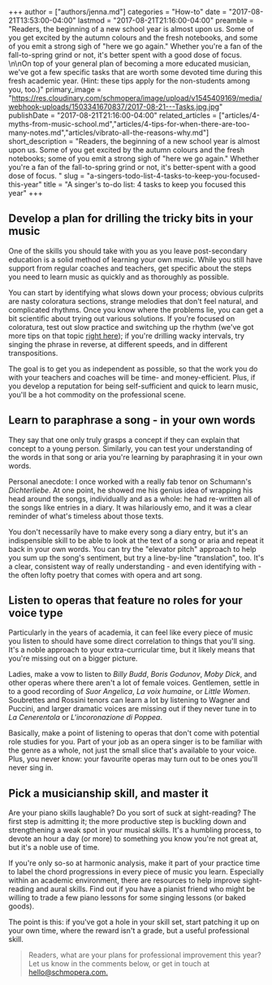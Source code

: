 +++
author = ["authors/jenna.md"]
categories = "How-to"
date = "2017-08-21T13:53:00-04:00"
lastmod = "2017-08-21T21:16:00-04:00"
preamble = "Readers, the beginning of a new school year is almost upon us. Some of you get excited by the autumn colours and the fresh notebooks, and some of you emit a strong sigh of \"here we go again.\" Whether you're a fan of the fall-to-spring grind or not, it's better spent with a good dose of focus. \n\nOn top of your general plan of becoming a more educated musician, we've got a few specific tasks that are worth some devoted time during this fresh academic year. (Hint: these tips apply for the non-students among you, too.)"
primary_image = "https://res.cloudinary.com/schmopera/image/upload/v1545409169/media/webhook-uploads/1503341670837/2017-08-21---Tasks.jpg.jpg"
publishDate = "2017-08-21T21:16:00-04:00"
related_articles = ["articles/4-myths-from-music-school.md","articles/4-tips-for-when-there-are-too-many-notes.md","articles/vibrato-all-the-reasons-why.md"]
short_description = "Readers, the beginning of a new school year is almost upon us. Some of you get excited by the autumn colours and the fresh notebooks; some of you emit a strong sigh of &quot;here we go again.&quot; Whether you&#039;re a fan of the fall-to-spring grind or not, it&#039;s better-spent with a good dose of focus. "
slug = "a-singers-todo-list-4-tasks-to-keep-you-focused-this-year"
title = "A singer&#039;s to-do list: 4 tasks to keep you focused this year"
+++

## Develop a plan for drilling the tricky bits in your music

One of the skills you should take with you as you leave post-secondary education is a solid method of learning your own music. While you still have support from regular coaches and teachers, get specific about the steps you need to learn music as quickly and as thoroughly as possible. 

You can start by identifying what slows down your process; obvious culprits are nasty coloratura sections, strange melodies that don't feel natural, and complicated rhythms. Once you know where the problems lie, you can get a bit scientific about trying out various solutions. If you're focused on coloratura, test out slow practice and switching up the rhythm (we've got more tips on that topic [right here](/4-tips-for-when-there-are-too-many-notes/)); if you're drilling wacky intervals, try singing the phrase in reverse, at different speeds, and in different transpositions.

The goal is to get you as independent as possible, so that the work you do with your teachers and coaches will be time- and money-efficient. Plus, if you develop a reputation for being self-sufficient and quick to learn music, you'll be a hot commodity on the professional scene.

## Learn to paraphrase a song - in your own words

They say that one only truly grasps a concept if they can explain that concept to a young person. Similarly, you can test your understanding of the words in that song or aria you're learning by paraphrasing it in your own words.

Personal anecdote: I once worked with a really fab tenor on Schumann's *Dichterliebe*. At one point, he showed me his genius idea of wrapping his head around the songs, individually and as a whole: he had re-written all of the songs like entries in a diary. It was hilariously emo, and it was a clear reminder of what's timeless about those texts.

You don't necessarily have to make every song a diary entry, but it's an indispensible skill to be able to look at the text of a song or aria and repeat it back in your own words. You can try the "elevator pitch" approach to help you sum up the song's sentiment, but try a line-by-line "translation", too. It's a clear, consistent way of really understanding - and even identifying with - the often lofty poetry that comes with opera and art song.

## Listen to operas that feature no roles for your voice type

Particularly in the years of academia, it can feel like every piece of music you listen to should have some direct correlation to things that you'll sing. It's a noble approach to your extra-curricular time, but it likely means that you're missing out on a bigger picture.

Ladies, make a vow to listen to *Billy Budd*, *Boris Godunov*, *Moby Dick*, and other operas where there aren't a lot of female voices. Gentlemen, settle in to a good recording of *Suor Angelica*, *La voix humaine*, or *Little Women*. Soubrettes and Rossini tenors can learn a lot by listening to Wagner and Puccini, and larger dramatic voices are missing out if they never tune in to *La Cenerentola* or *L'incoronazione di Poppea*.

Basically, make a point of listening to operas that don't come with potential role studies for you. Part of your job as an opera singer is to be familiar with the genre as a whole, not just the small slice that's available to your voice. Plus, you never know: your favourite operas may turn out to be ones you'll never sing in. 

## Pick a musicianship skill, and master it

Are your piano skills laughable? Do you sort of suck at sight-reading? The first step is admitting it; the more productive step is buckling down and strengthening a weak spot in your musical skills. It's a humbling process, to devote an hour a day (or more) to something you know you're not great at, but it's a noble use of time. 

If you're only so-so at harmonic analysis, make it part of your practice time to label the chord progressions in every piece of music you learn. Especially within an academic environment, there are resources to help improve sight-reading and aural skills. Find out if you have a pianist friend who might be willing to trade a few piano lessons for some singing lessons (or baked goods).

The point is this: if you've got a hole in your skill set, start patching it up on your own time, where the reward isn't a grade, but a useful professional skill. 

>Readers, what are your plans for professional improvement this year? Let us know in the comments below, or get in touch at [hello@schmopera.com.](mailto:hello@schmopera.com)
